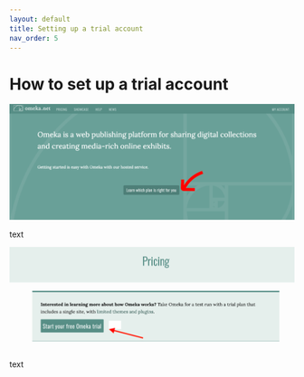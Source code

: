 ```yaml
---
layout: default
title: Setting up a trial account
nav_order: 5
---
```

# How to set up a trial account

<img src="images/Omeka-trial-signup-1.png" alt="Omeka trial sign up" width="800" height="auto">

text

<img src="images/Omeka-trial-signup2.png" alt="Omeka trial sign up pricing" width="800" height="auto">

text
